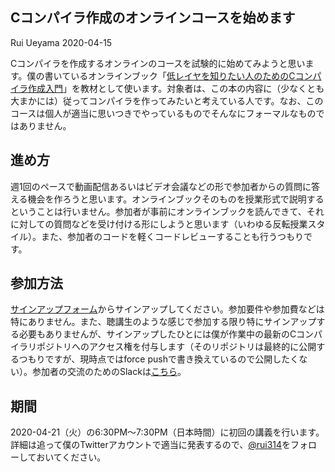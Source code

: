 ## Cコンパイラ作成のオンラインコースを始めます

Rui Ueyama 2020-04-15

Cコンパイラを作成するオンラインのコースを試験的に始めてみようと思います。僕の書いているオンラインブック「[低レイヤを知りたい人のためのCコンパイラ作成入門](https://www.sigbus.info/compilerbook)」を教材として使います。対象者は、この本の内容に（少なくとも大まかには）従ってコンパイラを作ってみたいと考えている人です。なお、このコースは個人が適当に思いつきでやっているものでそんなにフォーマルなものではありません。

## 進め方

週1回のペースで動画配信あるいはビデオ会議などの形で参加者からの質問に答える機会を作ろうと思います。オンラインブックそのものを授業形式で説明するということは行いません。参加者が事前にオンラインブックを読んできて、それに対しての質問などを受け付ける形にしようと思います（いわゆる反転授業スタイル）。また、参加者のコードを軽くコードレビューすることも行うつもりです。

## 参加方法

[サインアップフォーム](https://docs.google.com/forms/d/e/1FAIpQLSf3_26eZNJXNOvRgn4bMg9_onZeRsVzurzWo-mrf5dRdMbuHg/viewform?usp=sf_link)からサインアップしてください。参加要件や参加費などは特にありません。また、聴講生のような感じで参加する限り特にサインアップする必要もありませんが、サインアップしたひとには僕が作業中の最新のCコンパイラリポジトリへのアクセス権を付与します（そのリポジトリは最終的に公開するつもりですが、現時点ではforce pushで書き換えているので公開したくない）。参加者の交流のためのSlackは[こちら](https://join.slack.com/t/c-2020/shared_invite/zt-eh8otvoy-4Hb~~XcMhRHYeRZQGoOAuQ)。

## 期間

2020-04-21（火）の6:30PM〜7:30PM（日本時間）に初回の講義を行います。詳細は追って僕のTwitterアカウントで適当に発表するので、[@rui314](https://twitter.com/rui314)をフォローしておいてください。
